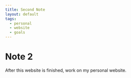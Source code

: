 ```yaml
---
title: Second Note
layout: default
tags:
  - personal
  - website
  - goals
---
```


# Note 2

After this website is finished, work on my personal website.